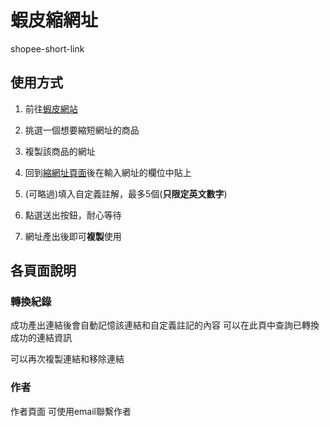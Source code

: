 # 蝦皮縮網址
shopee-short-link

## 使用方式

1. 前往[蝦皮網站](https://shopee.tw/)

1. 挑選一個想要縮短網址的商品

1. 複製該商品的網址

1. 回到[縮網址頁面](https://connectshark.github.io/shopee-short-link/)後在輸入網址的欄位中貼上

1. (可略過)填入自定義註解，最多5個(**只限定英文數字**)

1. 點選送出按鈕，耐心等待

1. 網址產出後即可**複製**使用

## 各頁面說明

### 轉換紀錄

成功產出連結後會自動記憶該連結和自定義註記的內容
可以在此頁中查詢已轉換成功的連結資訊

可以再次複製連結和移除連結

### 作者

作者頁面
可使用email聯繫作者